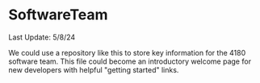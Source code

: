 # SoftwareTeam

Last Update: 5/8/24

We could use a repository like this to store key information for the 4180 software team.  This file could become an introductory welcome page for new developers with helpful "getting started" links.
